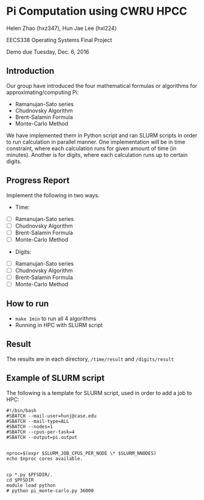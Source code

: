 # Pi Computation using CWRU HPCC

Helen Zhao (hxz347), Hun Jae Lee (hxl224)

EECS338 Operating Systems Final Project

Demo due Tuesday, Dec. 6, 2016

## Introduction

Our group have introduced the four mathematical formulas or algorithms for approximating/computing Pi: 

- Ramanujan-Sato series
- Chudnovsky Algorithm
- Brent-Salamin Formula
- Monte-Carlo Method

We have implemented them in Python script and ran SLURM scripts in order to run calculation in parallel manner.
One implementation will be in time constraint, where each calculation runs for given amount of time (in minutes). Another is for digits, where each calculation runs up to certain digits.

## Progress Report

Implement the following in two ways.

- Time:

- [ ] Ramanujan-Sato series 
- [ ] Chudnovsky Algorithm
- [ ] Brent-Salamin Formula
- [ ] Monte-Carlo Method

- Digits:

- [ ] Ramanujan-Sato series 
- [ ] Chudnovsky Algorithm
- [ ] Brent-Salamin Formula
- [ ] Monte-Carlo Method

## How to run

- `make 1min` to run all 4 algorithms
- Running in HPC with SLURM script

## Result

The results are in each directory, `/time/result` and `/digits/result`

## Example of SLURM script

The following is a template for SLURM script, used in order to add a job to HPC:

```shell
#!/bin/bash
#SBATCH --mail-user=hunj@case.edu
#SBATCH --mail-type=ALL
#SBATCH --nodes=1
#SBATCH --cpus-per-task=4
#SBATCH --output=pi.output


nproc=$(expr $SLURM_JOB_CPUS_PER_NODE \* $SLURM_NNODES)
echo $nproc cores available.


cp *.py $PFSDIR/.
cd $PFSDIR
module load python
# python pi_monte-carlo.py 36000

```

